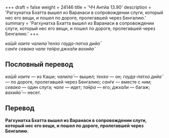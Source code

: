 +++
draft = false
weight = 24146
title = 'ЧЧ Антйа 13.90'
description = 'Рагхунатха Бхатта вышел из Варанаси в сопровождении слуги, который нес его вещи, и пошел по дороге, пролегавшей через Бенгалию.'
summary = 'Рагхунатха Бхатта вышел из Варанаси в сопровождении слуги, который нес его вещи, и пошел по дороге, пролегавшей через Бенгалию.'
+++

_ка̄ш́ӣ хаите чалила̄ тен̇хо гауд̣а-патха дийа̄  
сан̇ге севака чале та̄н̇ра джха̄ли вахийа̄_

## Пословный перевод

_ка̄ш́ӣ_ _хаите_ — из Каши; _чалила̄_ — вышел; _тен̇хо_ — он; _гауд̣а_\-_патха_ _дийа̄_ — по дороге, пролегавшей через Бенгалию; _сан̇ге_ — вместе с ним; _севака_ — один слуга; _чале_ — идет; _та̄н̇ра_ — его; _джха̄ли_ — багаж; _вахийа̄_ — несет.

## Перевод

**Рагхунатха Бхатта вышел из Варанаси в сопровождении слуги, который нес его вещи, и пошел по дороге, пролегавшей через Бенгалию.**
